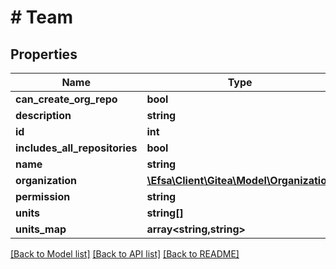 # # Team

## Properties

Name | Type | Description | Notes
------------ | ------------- | ------------- | -------------
**can_create_org_repo** | **bool** |  | [optional]
**description** | **string** |  | [optional]
**id** | **int** |  | [optional]
**includes_all_repositories** | **bool** |  | [optional]
**name** | **string** |  | [optional]
**organization** | [**\Efsa\Client\Gitea\Model\Organization**](Organization.md) |  | [optional]
**permission** | **string** |  | [optional]
**units** | **string[]** |  | [optional]
**units_map** | **array<string,string>** |  | [optional]

[[Back to Model list]](../../README.md#models) [[Back to API list]](../../README.md#endpoints) [[Back to README]](../../README.md)
